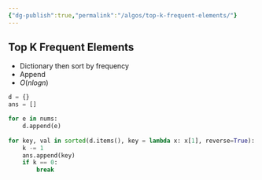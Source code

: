 ```yaml
---
{"dg-publish":true,"permalink":"/algos/top-k-frequent-elements/"}
---
```


## Top K Frequent Elements
- Dictionary then sort by frequency
- Append 
- $O(nlogn)$
```python
d = {}
ans = []

for e in nums:
	d.append(e)
	
for key, val in sorted(d.items(), key = lambda x: x[1], reverse=True):
	k -= 1
	ans.append(key) 
	if k == 0:
		break
```